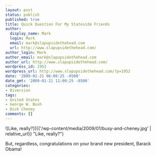 ```yaml
---
layout: post
status: publish
published: true
title: Quick Question For My Stateside Friends
author:
  display_name: Mark
  login: Mark
  email: mark@slapupsidethehead.com
  url: http://www.slapupsidethehead.com/
author_login: Mark
author_email: mark@slapupsidethehead.com
author_url: http://www.slapupsidethehead.com/
wordpress_id: 1952
wordpress_url: http://www.slapupsidethehead.com/?p=1952
date: '2009-01-21 06:00:25 -0500'
date_gmt: '2009-01-21 11:00:25 -0500'
categories:
- Diversion
tags:
- United States
- George W. Bush
- Dick Cheney
comments: []
---
```

![Like, really?]({{'/wp-content/media/2009/01/busy-and-cheney.jpg' | relative_url}} "Like, really?")

But, regardless, congratulations on your brand new president, Barack Obama!

